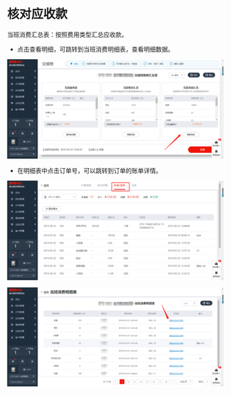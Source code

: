 # 核对应收款

当班消费汇总表：按照费用类型汇总应收款。

* 点击查看明细，可跳转到当班消费明细表，查看明细数据。

![](../../../.gitbook/assets/image%20%28627%29.png)

* 在明细表中点击订单号，可以跳转到订单的账单详情。

![](../../../.gitbook/assets/image%20%28565%29.png)

![](../../../.gitbook/assets/image%20%282%29.png)




